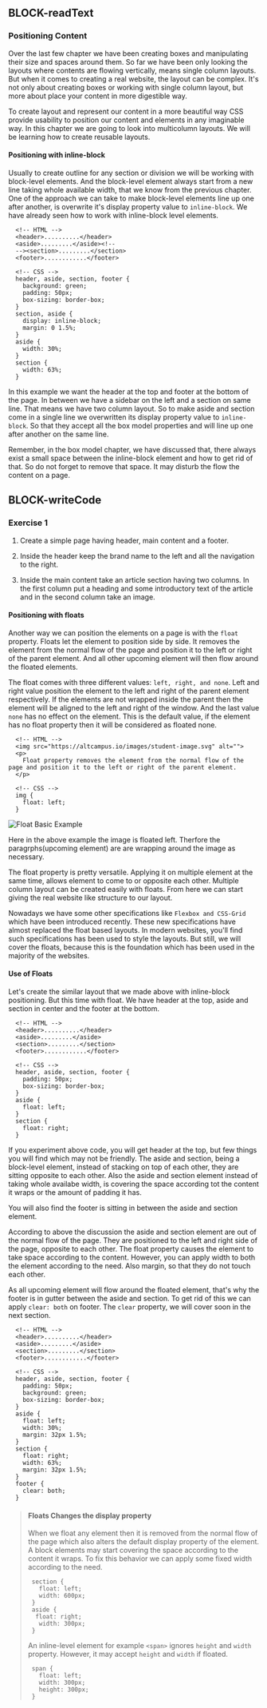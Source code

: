 ## BLOCK-readText

### Positioning Content

Over the last few chapter we have been creating boxes and manipulating their size and spaces around them. So far we have been only looking the layouts where contents are flowing vertically, means single column layouts. But when it comes to creating a real website, the layout can be complex. It's not only about creating boxes or working with single column layout, but more about place your content in more digestible way.

To create layout and represent our content in a more beautiful way CSS provide usability to position our content and elements in any imaginable way. In this chapter we are going to look into multicolumn layouts. We will be learning how to create reusable layouts.

#### Positioning with inline-block

Usually to create outline for any section or division we will be working with block-level elements. And the block-level element always start from a new line taking whole available width, that we know from the previous chapter. One of the approach we can take to make block-level elements line up one after another, is overwrite it's display property value to `inline-block`. We have already seen how to work with inline-block level elements.

```
  <!-- HTML -->
  <header>..........</header>
  <aside>.........</aside><!--
  --><section>.........</section>
  <footer>............</footer>

  <!-- CSS -->
  header, aside, section, footer {
    background: green;
    padding: 50px;
    box-sizing: border-box;
  }
  section, aside {
    display: inline-block;
    margin: 0 1.5%;
  }
  aside {
    width: 30%;
  }
  section {
    width: 63%;
  }
```

In this example we want the header at the top and footer at the bottom of the page. In between we have a sidebar on the left and a section on same line. That means we have two column layout. So to make aside and section come in a single line we overwritten its display property value to `inline-block`. So that they accept all the box model properties and will line up one after another on the same line.

Remember, in the box model chapter, we have discussed that, there always exist a small space between the inline-block element and how to get rid of that. So do not forget to remove that space. It may disturb the flow the content on a page.

## BLOCK-writeCode

### Exercise 1

1. Create a simple page having header, main content and a footer.

2. Inside the header keep the brand name to the left and all the navigation to the right.

3. Inside the main content take an article section having two columns. In the first column put a heading and some introductory text of the article and in the second column take an image.

#### Positioning with floats

Another way we can position the elements on a page is with the `float` property. Floats let the element to position side by side. It removes the element from the normal flow of the page and position it to the left or right of the parent element. And all other upcoming element will then flow around the floated elements.

The float comes with three different values: `left, right, and none`. Left and right value position the element to the left and right of the parent element respectively. If the elements are not wrapped inside the parent then the element will be aligned to the left and right of the window. And the last value `none` has no effect on the element. This is the default value, if the element has no float property then it will be considered as floated none.

```
  <!-- HTML -->
  <img src="https://altcampus.io/images/student-image.svg" alt="">
  <p>
    Float property removes the element from the normal flow of the page and position it to the left or right of the parent element.
  </p>

  <!-- CSS -->
  img {
    float: left;
  }
```

![Float Basic Example](https://raw.githubusercontent.com/suraj122/AC-STYLE-images/master/positioning-content/float-image.png)

Here in the above example the image is floated left. Therfore the paragrphs(upcoming element) are are wrapping around the image as necessary.

The float property is pretty versatile. Applying it on multiple element at the same time, allows element to come to or opposite each other. Multiple column layout can be created easily with floats. From here we can start giving the real website like structure to our layout.

Nowadays we have some other specifications like `Flexbox and CSS-Grid` which have been introduced recently. These new specifications have almost replaced the float based layouts. In modern websites, you'll find such specifications has been used to style the layouts. But still, we will cover the floats, because this is the foundation which has been used in the majority of the websites.

#### Use of Floats

Let's create the similar layout that we made above with inline-block positioning. But this time with float. We have header at the top, aside and section in center and the footer at the bottom.

```
  <!-- HTML -->
  <header>..........</header>
  <aside>.........</aside>
  <section>.........</section>
  <footer>............</footer>

  <!-- CSS -->
  header, aside, section, footer {
    padding: 50px;
    box-sizing: border-box;
  }
  aside {
    float: left;
  }
  section {
    float: right;
  }
```

If you experiment above code, you will get header at the top, but few things you will find which may not be friendly. The aside and section, being a block-level element, instead of stacking on top of each other, they are sitting opposite to each other. Also the aside and section element instead of taking whole availabe width, is covering the space according tot the content it wraps or the amount of padding it has.

You will also find the footer is sitting in between the aside and section element.

According to above the discussion the aside and section element are out of the normal flow of the page. They are positioned to the left and right side of the page, opposite to each other. The float property causes the element to take space according to the content. However, you can apply width to both the element according to the need. Also margin, so that they do not touch each other.

As all upcoming element will flow around the floated element, that's why the footer is in gutter between the aside and section. To get rid of this we can apply `clear: both` on footer. The `clear` property, we will cover soon in the next section.

```
  <!-- HTML -->
  <header>..........</header>
  <aside>.........</aside>
  <section>.........</section>
  <footer>............</footer>

  <!-- CSS -->
  header, aside, section, footer {
    padding: 50px;
    background: green;
    box-sizing: border-box;
  }
  aside {
    float: left;
    width: 30%;
    margin: 32px 1.5%;
  }
  section {
    float: right;
    width: 63%;
    margin: 32px 1.5%;
  }
  footer {
    clear: both;
  }
```

> #### Floats Changes the display property
>
> When we float any element then it is removed from the normal flow of the page which also alters the default display property of the element.
> A block elements may start covering the space according to the content it wraps.
> To fix this behavior we can apply some fixed width according to the need.
>
> ```
>  section {
>    float: left;
>    width: 600px;
>  }
>  aside {
>   float: right;
>    width: 300px;
>  }
> ```
>
> An inline-level element for example `<span>` ignores `height` and `width` property.
> However, it may accept `height` and `width` if floated.
>
> ```
>  span {
>    float: left;
>    width: 300px;
>    height: 300px;
>  }
> ```
